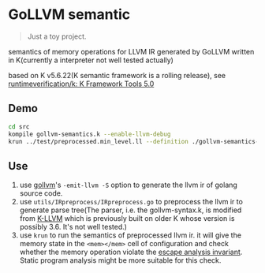 # GoLLVM semantic

> Just a toy project.

semantics of memory operations for LLVM IR generated by GoLLVM written in K(currently a interpreter not well tested actually)

based on K v5.6.22(K semantic framework is a rolling release), see [runtimeverification/k: K Framework Tools 5.0](https://github.com/runtimeverification/k)

## Demo

```bash
cd src
kompile gollvm-semantics.k --enable-llvm-debug
krun ../test/preprocessed.min_level.ll --definition ./gollvm-semantics-kompiled --statistics > log # run the interpreter with statistics of rewriting steps
```

## Use

1. use [gollvm](https://go.googlesource.com/gollvm/)'s `-emit-llvm -S` option to generate the llvm ir of golang source code.
2. use `utils/IRpreprocess/IRpreprocess.go` to preprocess the llvm ir to generate parse tree(The parser, i.e. the gollvm-syntax.k, is modified from [K-LLVM](https://github.com/liyili2/llvm-semantics-1) which is previously built on older K whose version is possibly 3.6. It's not well tested.)
3. use `krun` to run the semantics of preprocessed llvm ir. it will give the memory state in the `<mem></mem>` cell of configuration and check whether the memory operation violate the [escape analysis invariant](https://github.com/golang/go/blob/release-branch.go1.17/src/cmd/compile/internal/escape/escape.go#L25). Static program analysis might be more suitable for this check.


